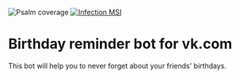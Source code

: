 ![Psalm coverage](https://shepherd.dev/github/Bocmah/vkbd/coverage.svg)
[![Infection MSI](https://img.shields.io/endpoint?style=flat&url=https%3A%2F%2Fbadge-api.stryker-mutator.io%2Fgithub.com%2FBocmah%2Fvkbd%2Fmain)](https://infection.github.io)

# Birthday reminder bot for vk.com

This bot will help you to never forget about your friends' birthdays.
